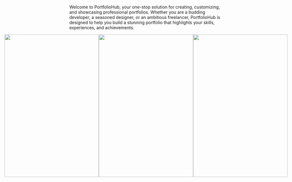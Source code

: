 Welcome to PortfolioHub, your one-stop solution for creating, customizing, and showcasing professional portfolios. Whether you are a budding developer, a seasoned designer, or an ambitious freelancer, PortfolioHub is designed to help you build a stunning portfolio that highlights your skills, experiences, and achievements.

<div style="display: flex; justify-content: center; align-items: center;">
    <img src="https://www.imghost.net/ib/jP16eCt0Dr9VHG0_1718542569.png" height="470" width="310">
    <img src="https://www.imghost.net/ib/2x30tM5eOq9mfOG_1719294155.png" height="470" width="310">
    <img src="https://www.imghost.net/ib/t7slpjuCCRTtvXb_1719294212.png" height="470" width="310">
</div>
